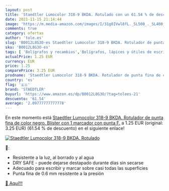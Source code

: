 ```yaml
---
layout: post
title: 'Staedtler Lumocolor 318-9 BKDA. Rotulado con un 61.54 % de descuento'
date: 2021-11-15 21:14:44
image: 'https://m.media-amazon.com/images/I/31g0IVwl8fL._SL500_._SL400_.jpg'
comments: true
category: ofertas
author: 'tole.es'
slug: 'B0012L8G3O-es Staedtler Lumocolor 318-9 BKDA. Rotulador de punta fina de...'
sku: 'B0012L8G3O-es'
tags: [ 'Bolígrafos y recambios','Bolígrafos, lápices y útiles de escritura','Oficina y papelería','Rotuladores de punta fina','Rotuladores para transparencias','Rotuladores permanentes','Rotuladores y subrayadores','rotulador','staedtler', ]
actualPrice: 1.25 EUR
currency: EUR
price: 1.25
comparePrice: 3.25 EUR
prodname: 'Staedtler Lumocolor 318-9 BKDA. Rotulador de punta fina de color negro. Blíster con 1 marcador con punta F.'
country: 'es'
flag: '🇪🇸'
brand: 'STAEDTLER'
buyurl: 'https://www.amazon.es/dp/B0012L8G3O/?tag=tolees-21'
descuento: '61.54'
average: '2.09777777777778'
---
```


En este momento está [Staedtler Lumocolor 318-9 BKDA. Rotulador de punta fina de color negro. Blíster con 1 marcador con punta F.](https://www.amazon.es/dp/B0012L8G3O/?tag=tolees-21) a 1.25 EUR (original: 3.25 EUR) (61.54 %  de descuento) en el siguiente enlace!

[![Staedtler Lumocolor 318-9 BKDA. Rotulado](https://m.media-amazon.com/images/I/31g0IVwl8fL._SL500_._SL400_.jpg)](https://www.amazon.es/dp/B0012L8G3O/?tag=tolees-21)

🔎:

- Resistente a la luz, al borrado y al agua
- DRY SAFE - puede dejarse destapado durante días sin secarse
- Adecuado para escribir y marcar sobre casi todas las superficies
- Punta fina de 0.6 mm resistente a la presión

[🛒 Aquí!!!](https://www.amazon.es/dp/B0012L8G3O/?tag=tolees-21)
